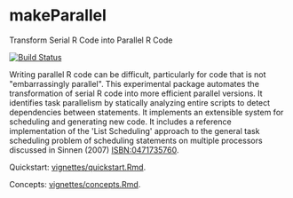 # makeParallel

Transform Serial R Code into Parallel R Code

[![Build
Status](https://travis-ci.org/clarkfitzg/makeParallel.svg?branch=master)](https://travis-ci.org/clarkfitzg/makeParallel)

Writing parallel R code can be difficult, particularly for code that is
not "embarrassingly parallel". This experimental package automates the
transformation of serial R code into more efficient parallel versions. It
identifies task parallelism by statically analyzing entire scripts to
detect dependencies between statements. It implements an extensible system
for scheduling and generating new code. It includes a reference
implementation of the 'List Scheduling' approach to the general task
scheduling problem of scheduling statements on multiple processors
discussed in Sinnen (2007) <ISBN:0471735760>.

Quickstart:
[vignettes/quickstart.Rmd](https://github.com/clarkfitzg/makeParallel/blob/master/vignettes/quickstart.Rmd).

Concepts:
[vignettes/concepts.Rmd](https://github.com/clarkfitzg/makeParallel/blob/master/vignettes/concepts.Rmd).
